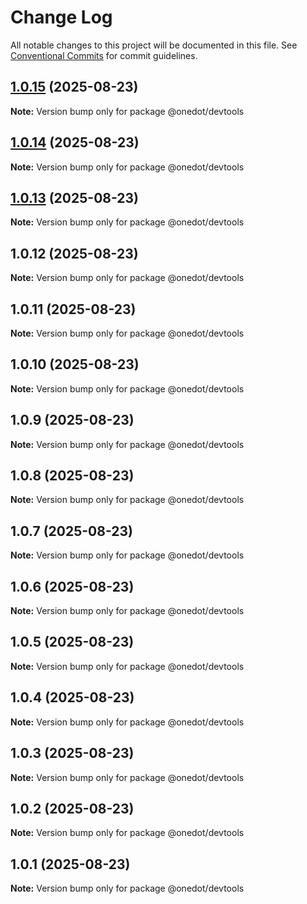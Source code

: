 # Change Log

All notable changes to this project will be documented in this file.
See [Conventional Commits](https://conventionalcommits.org) for commit guidelines.

## [1.0.15](https://github.com/onedot-js/onedot-js/compare/@onedot/devtools@1.0.14...@onedot/devtools@1.0.15) (2025-08-23)

**Note:** Version bump only for package @onedot/devtools

## [1.0.14](https://github.com/onedot-js/onedot-js/compare/@onedot/devtools@1.0.13...@onedot/devtools@1.0.14) (2025-08-23)

**Note:** Version bump only for package @onedot/devtools

## [1.0.13](https://github.com/onedot-js/onedot-js/compare/@onedot/devtools@1.0.12...@onedot/devtools@1.0.13) (2025-08-23)

**Note:** Version bump only for package @onedot/devtools

## 1.0.12 (2025-08-23)

**Note:** Version bump only for package @onedot/devtools

## 1.0.11 (2025-08-23)

**Note:** Version bump only for package @onedot/devtools

## 1.0.10 (2025-08-23)

**Note:** Version bump only for package @onedot/devtools

## 1.0.9 (2025-08-23)

**Note:** Version bump only for package @onedot/devtools

## 1.0.8 (2025-08-23)

**Note:** Version bump only for package @onedot/devtools

## 1.0.7 (2025-08-23)

**Note:** Version bump only for package @onedot/devtools

## 1.0.6 (2025-08-23)

**Note:** Version bump only for package @onedot/devtools

## 1.0.5 (2025-08-23)

**Note:** Version bump only for package @onedot/devtools

## 1.0.4 (2025-08-23)

**Note:** Version bump only for package @onedot/devtools

## 1.0.3 (2025-08-23)

**Note:** Version bump only for package @onedot/devtools

## 1.0.2 (2025-08-23)

**Note:** Version bump only for package @onedot/devtools

## 1.0.1 (2025-08-23)

**Note:** Version bump only for package @onedot/devtools
